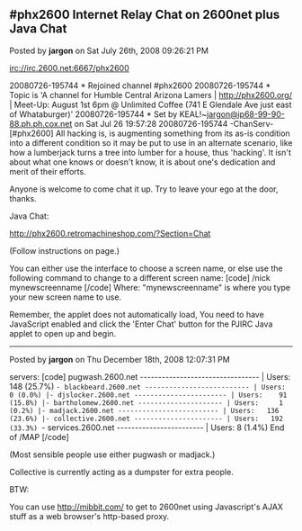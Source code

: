 ## #phx2600 Internet Relay Chat on 2600net plus Java Chat
Posted by **jargon** on Sat July 26th, 2008 09:26:21 PM

<!-- m --><a class="postlink" href="irc://irc.2600.net:6667/phx2600">irc://irc.2600.net:6667/phx2600</a><!-- m -->

20080726-195744 * Rejoined channel #phx2600
20080726-195744 * Topic is 'A channel for Humble Central Arizona Lamers | <!-- m --><a class="postlink" href="http://phx2600.org/">http://phx2600.org/</a><!-- m --> | Meet-Up: August 1st 6pm @ Unlimited Coffee (741 E Glendale Ave just east of Whataburger)'
20080726-195744 * Set by KEAL!~jargon@ip68-99-90-88.ph.ph.cox.net on Sat Jul 26 19:57:28
20080726-195744 -ChanServ- [#phx2600] All hacking is, is augmenting something from its as-is condition into a different condition so it may be put to use in an alternate scenario, like how a lumberjack turns a tree into lumber for a house, thus 'hacking'. It isn't about what one knows or doesn't know, it is about one's dedication and merit of their efforts.

Anyone is welcome to come chat it up. Try to leave your ego at the door, thanks.

Java Chat:
<!-- m --><a class="postlink" href="http://phx2600.retromachineshop.com/?Section=Chat">http://phx2600.retromachineshop.com/?Section=Chat</a><!-- m -->
(Follow instructions on page.)

You can either use the interface to choose a screen name, or else use the following command to change to a different screen name:
[code]
/nick mynewscreenname
[/code]
Where: &quot;mynewscreenname&quot; is where you type your new screen name to use.

Remember, the applet does not automatically load, You need to have JavaScript enabled and click the 'Enter Chat' button for the PJIRC Java applet to open up and begin.

--------------------------------------------------------------------------------

Posted by **jargon** on Thu December 18th, 2008 12:07:31 PM

servers:
[code]
pugwash.2600.net --------------------------------- | Users:   148 (25.7%)
 `- blackbeard.2600.net -------------------------- | Users:     0 (0.0%)
     |- djslocker.2600.net ----------------------- | Users:    91 (15.8%)
     |- bartholomew.2600.net --------------------- | Users:     1 (0.2%)
     |- madjack.2600.net ------------------------- | Users:   136 (23.6%)
     |- collective.2600.net ---------------------- | Users:   192 (33.3%)
     `- services.2600.net ------------------------ | Users:     8 (1.4%)
End of /MAP
[/code]

(Most sensible people use either pugwash or madjack.)

Collective is currently acting as a dumpster for extra people.

BTW:

You can use <!-- m --><a class="postlink" href="http://mibbit.com/">http://mibbit.com/</a><!-- m --> to get to 2600net using Javascript's AJAX stuff as a web browser's http-based proxy.
